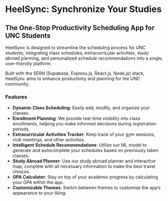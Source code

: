 # HeelSync: Synchronize Your Studies

## The One-Stop Productivity Scheduling App for UNC Students

HeelSync is designed to streamline the scheduling process for UNC students, integrating class schedules, extracurricular activities, study abroad planning, 
and personalized schedule recommendations into a single, user-friendly platform. 

Built with the SERN (Supabase, Express.js, React.js, Node.js) stack, HeelSync aims to enhance productivity and planning for the UNC community.


### Features
- **Dynamic Class Scheduling**: Easily add, modify, and organize your classes.
- **Enrollment Planning**: We provide real-time visibility into class enrollments, helping you make informed decisions during registration periods.
- **Extracurricular Activities Tracker**: Keep track of your gym sessions, club meetings, and other activities.
- **Intelligent Schedule Recommendations**: Utilize our ML model to generate and autocomplete your schedules based on previously taken classes.
- **Study Abroad Planner**: Use our study abroad planner and interactive map, complete with all necessary information to make the best travel choices.
- **GPA Calculator**: Stay on top of your academic progress by calculating your GPA within the app.
- **Customizable Themes**: Switch between themes to customize the app’s appearance to your liking.
